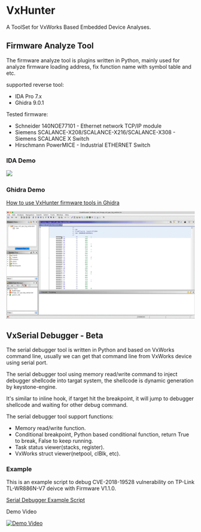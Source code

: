 # VxHunter 
A ToolSet for VxWorks Based Embedded Device Analyses.


## Firmware Analyze Tool
The firmware analyze tool is plugins written in Python, mainly used for analyze firmware loading address, fix function name with symbol table and etc.

supported reverse tool: 
* IDA Pro 7.x
* Ghidra 9.0.1

Tested firmware:
* Schneider 140NOE77101 - Ethernet network TCP/IP module
* Siemens SCALANCE-X208/SCALANCE-X216/SCALANCE-X308 - Siemens SCALANCE X Switch
* Hirschmann PowerMICE - Industrial ETHERNET Switch


### IDA Demo
![](docs/images/VxHunter_IDA_480.gif)


### Ghidra Demo
[How to use VxHunter firmware tools in Ghidra](docs/How_to_use_vxhunter_firmware_tools_in_ghidra.md)

![](docs/images/VxHunter_ghidra_720.gif)


## VxSerial Debugger - Beta
The serial debugger tool is written in Python and based on VxWorks command line, usually we can get that command line from VxWorks device using serial port. 

The serial debugger tool using memory read/write command to inject debugger shellcode into targat system, the shellcode is dynamic generation by keystone-engine. 

It's similar to inline hook, if target hit the breakpoint, it will jump to debugger shellcode and waiting for other debug command. 

The serial debugger tool support functions:
* Memory read/write function.
* Conditional breakpoint, Python based conditional function, return True to break, False to keep running.
* Task status viewer(stacks, register).
* VxWorks struct viewer(netpool, clBlk, etc).


### Example
This is an example script to debug CVE-2018-19528 vulnerability on TP-Link TL-WR886N-V7 deivce with Firmware V1.1.0.


[Serial Debugger Example Script](serial_debugger_example.py)

Demo Video

[![Demo Video](https://img.youtube.com/vi/ulO8MsoDLLk/0.jpg)](https://www.youtube.com/watch?v=ulO8MsoDLLk)
